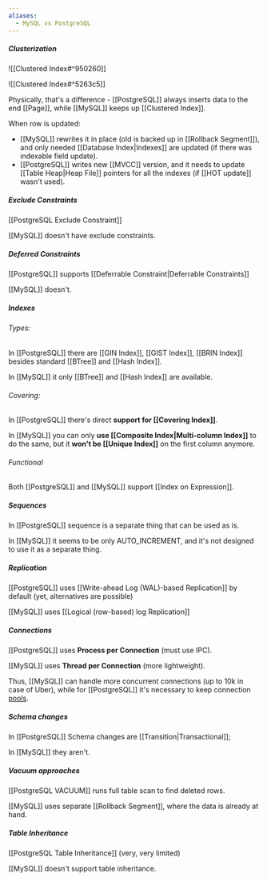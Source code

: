 ```yaml
---
aliases:
  - MySQL vs PostgreSQL
---
```

##### Clusterization

![[Clustered Index#^950260]]

![[Clustered Index#^5263c5]]

Physically, that's a difference - [[PostgreSQL]] always inserts data to the end [[Page]], while [[MySQL]] keeps up [[Clustered Index]].

When row is updated:
- [[MySQL]] rewrites it in place (old is backed up in [[Rollback Segment]]), and only needed [[Database Index|Indexes]] are updated (if there was indexable field update). 
- [[PostgreSQL]] writes new [[MVCC]] version, and it needs to update [[Table Heap|Heap File]] pointers for all the indexes (if [[HOT update]] wasn't used).
##### Exclude Constraints

[[PostgreSQL Exclude Constraint]]

[[MySQL]] doesn't have exclude constraints.

##### Deferred Constraints

[[PostgreSQL]] supports [[Deferrable Constraint|Deferrable Constraints]]

[[MySQL]] doesn't.

##### Indexes

###### Types:

In [[PostgreSQL]] there are [[GIN Index]], [[GIST Index]], [[BRIN Index]] besides standard [[BTree]] and [[Hash Index]].

In [[MySQL]] it only [[BTree]] and [[Hash Index]] are available.

###### Covering:

In [[PostgreSQL]] there's direct **support for [[Covering Index]]**.

In [[MySQL]] you can only **use [[Composite Index|Multi-column Index]]** to do the same, but it **won't be [[Unique Index]]** on the first column anymore.

###### Functional

Both [[PostgreSQL]] and [[MySQL]] support [[Index on Expression]].

##### Sequences

In [[PostgreSQL]] sequence is a separate thing that can be used as is.

In [[MySQL]] it seems to be only AUTO_INCREMENT, and it's not designed to use it as a separate thing.

##### Replication

[[PostgreSQL]] uses [[Write-ahead Log (WAL)-based Replication]] by default (yet, alternatives are possible)

[[MySQL]] uses [[Logical (row-based) log Replication]]

##### Connections

[[PostgreSQL]] uses **Process per Connection** (must use IPC).

[[MySQL]] uses **Thread per Connection** (more lightweight).

Thus, [[MySQL]] can handle more concurrent connections (up to 10k in case of Uber), while for [[PostgreSQL]] it's necessary to keep connection [pools](https://wiki.postgresql.org/wiki/Number_Of_Database_Connections?uclick_id=c4efc6bf-8b8a-4e96-9cfa-df99c2ae86dd).

##### Schema changes

In [[PostgreSQL]] Schema changes are [[Transition|Transactional]];

In [[MySQL]] they aren't.

##### Vacuum approaches

[[PostgreSQL VACUUM]] runs full table scan to find deleted rows.

[[MySQL]] uses separate [[Rollback Segment]], where the data is already at hand.

##### Table Inheritance

[[PostgreSQL Table Inheritance]] (very, very limited)

[[MySQL]] doesn't support table inheritance.
